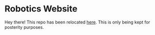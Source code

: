 # Robotics Website

Hey there! This repo has been relocated [here](https://github.com/9651-Robotics/website). This is only being kept for posterity purposes. 
